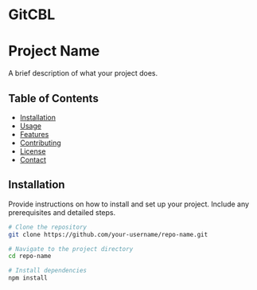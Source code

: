 # GitCBL

# Project Name

A brief description of what your project does.

## Table of Contents

- [Installation](#installation)
- [Usage](#usage)
- [Features](#features)
- [Contributing](#contributing)
- [License](#license)
- [Contact](#contact)

## Installation

Provide instructions on how to install and set up your project. Include any prerequisites and detailed steps.

```bash
# Clone the repository
git clone https://github.com/your-username/repo-name.git

# Navigate to the project directory
cd repo-name

# Install dependencies
npm install
